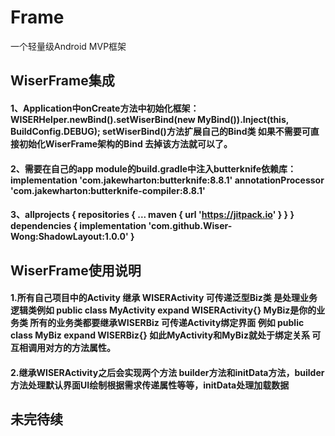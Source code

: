 # Frame
一个轻量级Android MVP框架
## WiserFrame集成
#### 1、Application中onCreate方法中初始化框架：WISERHelper.newBind().setWiserBind(new MyBind()).Inject(this, BuildConfig.DEBUG); setWiserBind()方法扩展自己的Bind类 如果不需要可直接初始化WiserFrame架构的Bind 去掉该方法就可以了。
#### 2、需要在自己的app module的build.gradle中注入butterknife依赖库：implementation 'com.jakewharton:butterknife:8.8.1'   annotationProcessor 'com.jakewharton:butterknife-compiler:8.8.1'
    
#### 3、allprojects { repositories { ... maven { url 'https://jitpack.io' } } } dependencies { implementation 'com.github.Wiser-Wong:ShadowLayout:1.0.0' }

## WiserFrame使用说明
#### 1.所有自己项目中的Activity 继承 WISERActivity 可传递泛型Biz类 是处理业务逻辑类例如 public class MyActivity expand WISERActivity<MyBiz>{} MyBiz是你的业务类  所有的业务类都要继承WISERBiz 可传递Activity绑定界面 例如 public class MyBiz expand WISERBiz<MyActivity>{} 如此MyActivity和MyBiz就处于绑定关系 可互相调用对方的方法属性。
#### 2.继承WISERActivity之后会实现两个方法 builder方法和initData方法，builder方法处理默认界面UI绘制根据需求传递属性等等，initData处理加载数据
## 未完待续
